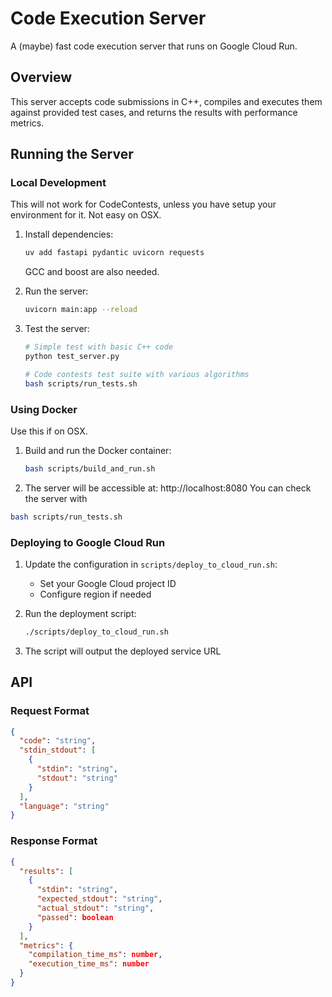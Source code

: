 # Code Execution Server

A (maybe) fast code execution server that runs on Google Cloud Run.

## Overview

This server accepts code submissions in C++, compiles and executes them against provided test cases, and returns the results with performance metrics.

## Running the Server

### Local Development
This will not work for CodeContests, unless you have setup your environment for it.
Not easy on OSX.

1. Install dependencies:
   ```bash
   uv add fastapi pydantic uvicorn requests
   ```
   GCC and boost are also needed.

2. Run the server:
   ```bash
   uvicorn main:app --reload
   ```

3. Test the server:
   ```bash
   # Simple test with basic C++ code
   python test_server.py
   
   # Code contests test suite with various algorithms
   bash scripts/run_tests.sh
   ```

### Using Docker
Use this if on OSX.

1. Build and run the Docker container:
   ```bash
   bash scripts/build_and_run.sh
   ```

2. The server will be accessible at: http://localhost:8080
You can check the server with
```bash
bash scripts/run_tests.sh
```

### Deploying to Google Cloud Run

1. Update the configuration in `scripts/deploy_to_cloud_run.sh`:
   - Set your Google Cloud project ID
   - Configure region if needed

2. Run the deployment script:
   ```bash
   ./scripts/deploy_to_cloud_run.sh
   ```

3. The script will output the deployed service URL

## API

### Request Format

```json
{
  "code": "string",
  "stdin_stdout": [
    {
      "stdin": "string",
      "stdout": "string"
    }
  ],
  "language": "string"
}
```

### Response Format

```json
{
  "results": [
    {
      "stdin": "string",
      "expected_stdout": "string",
      "actual_stdout": "string",
      "passed": boolean
    }
  ],
  "metrics": {
    "compilation_time_ms": number,
    "execution_time_ms": number
  }
}
```
